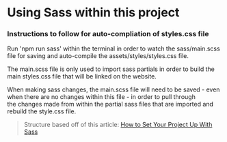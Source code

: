 
# Using Sass within this project

### Instructions to follow for auto-compliation of styles.css file

Run 'npm run sass' within the terminal in order to watch the sass/main.scss file for saving and auto-compile the assets/styles/styles.css file.

The main.scss file is only used to import sass partials in order to build the main styles.css file that will be linked on the website.

When making sass changes, the main.scss file will need to be saved - even when there are no changes within this file - in order to pull through<br> 
the changes made from within the partial sass files that are imported and rebuild the style.css file.

> Structure based off of this article: [How to Set Your Project Up With Sass](https://dev.to/darnocer/how-to-setup-your-project-with-sass-scss-ip4)
